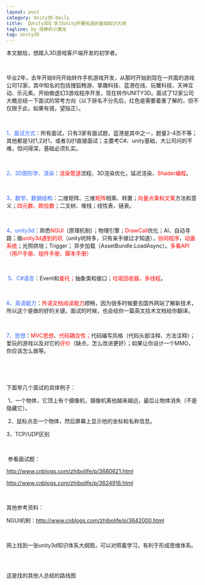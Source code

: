 ```yaml
---
layout: post
category: Unity3D-Daily
title: 【Unity3D】学习Unity所要知道的基础知识大纲
tagline: by 恬静的小魔龙
tag: Unity3D
---
```


<p>本文献给，想踏入3D游戏客户端开发的初学者。</p>

<p> </p>

<p>毕业2年，去年开始9月开始转作手机游戏开发，从那时开始到现在一共面的游戏公司12家，其中知名的包括搜狐畅游、掌趣科技、蓝港在线、玩蟹科技、天神互动、乐元素。开始做虚幻3游戏程序开发，现在转作UNITY3D。面试了12家公司大概总结一下面试的常考方向（以下排名不分先后，红色是需要着重了解的，但不仅限于此，如果有错，望指正）。</p>

<p> </p>

<p><span style="color:#3366ff;">1、面试方式</span>：所有面试，只有3家有面试题，蓝港是其中之一，题量2-4页不等；其他都是1对1,2对1，或者3对1直接面试；主要考C#、unity基础，大公司问的不难，但问得深，基础必须扎实。</p>

<p> </p>

<p><span style="color:#3366ff;">2、3D图形学、渲染</span>：<span style="color:#ff0000;">渲染管道</span>流程、3D渲染优化，延迟渲染、<span style="color:#ff0000;">Shader编程</span>。</p>

<p> </p>

<p><span style="color:#3366ff;">3、数学、数据结构</span>：二维矩阵、三维<span style="color:#ff0000;">矩阵</span>相乘、转置；<span style="color:#ff0000;">向量点乘和叉乘</span>方法和意义；<span style="color:#ff0000;">四元数、欧拉数</span>；二叉树、堆栈；线性表、链表。</p>

<p> </p>

<p><span style="color:#3366ff;">4、unity3d</span>：熟悉<span style="color:#ff0000;">NGUI</span>（原理机制）；物理引擎；<span style="color:#ff0000;">DrawCall</span>优化；AI、自动寻路；做<span style="color:#ff0000;">unity3d遇到的坑</span>（unity吭特多，只有亲手做过才知道），<span style="color:#ff0000;">协同程序</span>，<span style="color:#ff0000;">动画系统</span>；光照烘培；Trigger； 异步加载（AssetBundle.LoadAsync）。<span style="color:#ff0000;">多看API（用户手册、组件手册、脚本手册）</span></p>

<p> </p>

<p> <span style="color:#3366ff;">5、C#语言</span>：Event和<span style="color:#ff0000;">委托；</span>抽象类和接口；<span style="color:#ff0000;">垃圾回收器，多线程</span>。</p>

<p> </p>

<p><span style="color:#3366ff;">6、英语能力</span>：<span style="color:#ff0000;">外语文档阅读能力</span>顺畅，因为很多时候要去国外网站了解新技术，所以这个是做的好的关键。面试的时候，也会给你一篇英文技术文档给你翻译。</p>

<p> </p>

<p><span style="color:#3366ff;">7、思想</span>：<span style="color:#ff0000;">MVC思想</span>、<span style="color:#ff0000;">代码耦合性；</span>代码编写风格（代码头部注释、方法注释）；爱玩的游戏以及对它的<span style="color:#ff0000;">评价</span>（缺点，怎么改进更好）；如果让你设计一个MMO，你应该怎么做等。</p>

<p> </p>

<p> </p>

<p>下面举几个面试的具体例子：</p>

<p> 1、一个物体，它顶上有个摄像机，摄像机离他越来越远，最后让物体消失（不是隐藏它）。</p>

<p> 2、鼠标点击一个物体，然后屏幕上显示他的坐标和名称信息。</p>

<p>3、TCP/UDP区别</p>

<p> </p>

<p> 参看面试题：</p>

<p><a href="http://www.cnblogs.com/zhibolife/p/3680621.html">http://www.cnblogs.com/zhibolife/p/3680621.html</a></p>

<p><a href="http://www.cnblogs.com/zhibolife/p/3624916.html">http://www.cnblogs.com/zhibolife/p/3624916.html</a></p>

<p> </p>

<p>其他参考资料：</p>

<p>NGUI机制：<a href="http://www.cnblogs.com/zhibolife/p/3642000.html">http://www.cnblogs.com/zhibolife/p/3642000.html</a></p>

<p> </p>

<p>网上找到一张unity3d知识体系大纲图，可以对照着学习，有利于形成思维体系。</p>

<p> </p>

<p><img alt="" class="has" src="https://img-blog.csdn.net/20170925232800247?watermark/2/text/aHR0cDovL2Jsb2cuY3Nkbi5uZXQvcTc2NDQyNDU2Nw==/font/5a6L5L2T/fontsize/400/fill/I0JBQkFCMA==/dissolve/70/gravity/Center" /></p>

<p>这是找的其他人总结的路线图</p>

<p><img alt="" class="has" src="https://upload-images.jianshu.io/upload_images/2046946-8cc870c6ecc10ef7.png?imageMogr2/auto-orient/strip%7CimageView2/2/w/1000/format/webp" /></p>

<p><img alt="" class="has" src="https://upload-images.jianshu.io/upload_images/2046946-971878837ce716a3.png?imageMogr2/auto-orient/strip%7CimageView2/2/w/1000/format/webp" /></p>

<p><img alt="" class="has" src="https://upload-images.jianshu.io/upload_images/2046946-66ef4b358312b0b7.png?imageMogr2/auto-orient/strip%7CimageView2/2/w/1000/format/webp" /></p>

<p> </p>

<p><img alt="" class="has" src="https://upload-images.jianshu.io/upload_images/2046946-870b3845a8091046.png?imageMogr2/auto-orient/strip%7CimageView2/2/w/704/format/webp" /></p>

<p><img alt="" class="has" src="https://upload-images.jianshu.io/upload_images/2046946-3d453edce54b6618.jpg?imageMogr2/auto-orient/strip%7CimageView2/2/w/800/format/webp" /></p>
